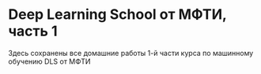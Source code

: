 # Deep Learning School от МФТИ, часть 1

Здесь сохранены все домашние работы 1-й части курса по машинному обучению DLS от МФТИ 
